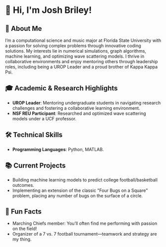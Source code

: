# 👋 Hi, I'm Josh Briley!  

## 🚀 About Me  
I’m a computational science and music major at Florida State University with a passion for solving complex problems through innovative coding solutions. My interests lie in numerical simulations, graph algorithms, machine learning, and optimizing wave scattering models. I thrive in collaborative environments and enjoy mentoring others through leadership roles, including being a UROP Leader and a proud brother of Kappa Kappa Psi.  

## 🎓 Academic & Research Highlights  
- **UROP Leader**: Mentoring undergraduate students in navigating research challenges and fostering a collaborative learning environment.  
- **NSF REU Participant**: Researched and optimized wave scattering models under a UCF professor.  

## 🛠️ Technical Skills  
- **Programming Languages**: Python, MATLAB.  

## 📚 Current Projects  
- Building machine learning models to predict college football/basketball outcomes.
- Implementing an extension of the classic "Four Bugs on a Square" problem, placing any number of bugs on the surface of a circle. 

## 🌟 Fun Facts  
- Marching Chiefs member: You’ll often find me performing with passion on the field!  
- Organizer of a 7 vs. 7 football tournament—teamwork and strategy are my thing.  

<!---
joshbriley/joshbriley is a ✨ special ✨ repository because its `README.md` (this file) appears on your GitHub profile.
You can click the Preview link to take a look at your changes.
--->
